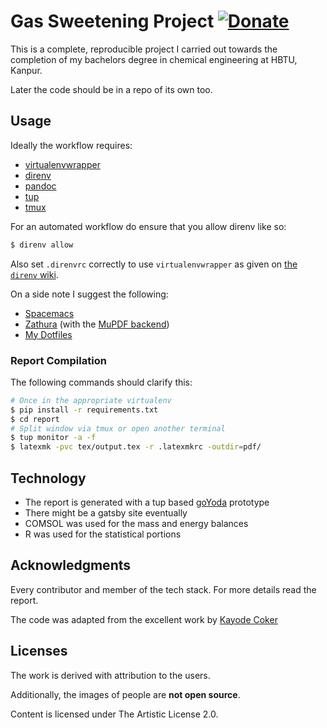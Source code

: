 # Gas Sweetening Project [![Donate](https://img.shields.io/badge/Donate-PayPal-blue.svg?style=for-the-badge)](https://www.paypal.me/HaoZeke/)

This is a complete, reproducible project I carried out towards the completion of
my bachelors degree in chemical engineering at HBTU, Kanpur.

Later the code should be in a repo of its own too.

## Usage

Ideally the workflow requires:

* [virtualenvwrapper](https://virtualenvwrapper.readthedocs.io/en/latest/) 
* [direnv](https://direnv.net/)
* [pandoc](http://pandoc.org/)
* [tup](http://gittup.org/tup/)
* [tmux](https://github.com/tmux/tmux/wiki)

For an automated workflow do ensure that you allow direnv like so:

``` bash
$ direnv allow
```

Also set `.direnvrc` correctly to use `virtualenvwrapper` as given on [the `direnv` wiki](https://github.com/direnv/direnv/wiki/Python#-virtualenvwrapper).

On a side note I suggest the following:

* [Spacemacs](http://spacemacs.org/)
* [Zathura](https://pwmt.org/projects/zathura/) (with the [MuPDF backend](https://pwmt.org/projects/zathura-pdf-mupdf/))
* [My Dotfiles](https://github.com/HaoZeke/Dotfiles)

### Report Compilation 

The following commands should clarify this:

``` bash
# Once in the appropriate virtualenv
$ pip install -r requirements.txt
$ cd report
# Split window via tmux or open another terminal
$ tup monitor -a -f
$ latexmk -pvc tex/output.tex -r .latexmkrc -outdir=pdf/
```

## Technology

* The report is generated with a tup based  [goYoda](https://github.com/HaoZeke/goYoda) prototype
* There might be a gatsby site eventually
* COMSOL was used for the mass and energy balances
* R was used for the statistical portions


## Acknowledgments

Every contributor and member of the tech stack. For more details read the
report.

The code was adapted from the excellent work by [Kayode Coker](https://archive.org/details/CokerK.1995FortranProgramsForChemicalProcessDesignAnalysisAndSimulation)

## Licenses

The work is derived with attribution to the users.

Additionally, the images of people are **not open source**.

Content is licensed under The Artistic License 2.0.
